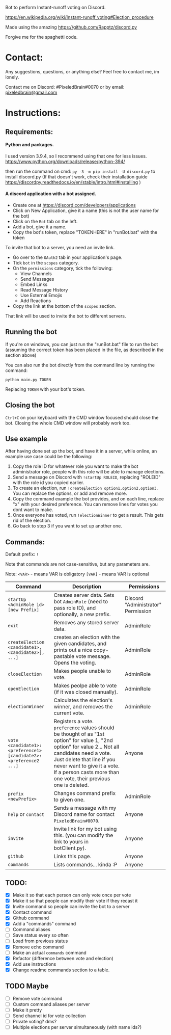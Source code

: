 Bot to perform Instant-runoff voting on Discord.

https://en.wikipedia.org/wiki/Instant-runoff_voting#Election_procedure

Made using the amazing https://github.com/Rapptz/discord.py

Forgive me for the spaghetti code.

# Contact:

Any suggestions, questions, or anything else? Feel free to contact me, im lonely.

Contact me on Discord: #PixeledBrain#0070 or by email: pixeledbrain@gmail.com

# Instructions:

## Requirements:

#### Python and packages.

I used version 3.9.4, so I recommend using that one for less issues.
https://www.python.org/downloads/release/python-394/

then run the command on cmd:
`py -3 -m pip install -U discord.py`
to install discord.py
(If that doesn't work, check their installation guide https://discordpy.readthedocs.io/en/stable/intro.html#installing )


#### A discord application with a bot assigned.
* Create one at https://discord.com/developers/applications
* Click on New Application, give it a name (this is not the user name for the bot)
* Click on the `Bot` tab on the left.
* Add a bot, give it a name.
* Copy the bot's token, replace "TOKENHERE" in "runBot.bat" with the token

To invite that bot to a server, you need an invite link. 
* Go over to the `OAuth2` tab in your application's page.
* Tick `bot` in the `scopes` category.
* On the `permissions` category, tick the following:
	* View Channels
	* Send Messages
	* Embed Links
	* Read Message History
	* Use External Emojis
	* Add Reactions
* Copy the link at the bottom of the `scopes` section.

That link will be used to invite the bot to different servers.

## Running the bot

If you're on windows, you can just run the "runBot.bat" file to run the bot (assuming the correct token has been placed in the file, as described in the section above)

You can also run the bot directly from the command line by running the command:

`python main.py TOKEN`

Replacing `TOKEN` with your bot's token.

## Closing the bot

`Ctrl+C` on your keyboard with the CMD window focused should close the bot. Closing the whole CMD window will probably work too.

## Use example

After having done set up the bot, and have it in a server, while online, an example use case could be the following:

1. Copy the role ID for whatever role you want to make the bot administrator role, people with this role will be able to manage elections.
2. Send a message on Discord with `!startUp ROLEID`, replacing "ROLEID" with the role id you copied earlier.
3. To create an election, run `!createElection option1,option2,option3`. You can replace the options, or add and remove more.
4. Copy the command example the bot provides, and on each line, replace "x" with your desired preference. You can remove lines for votes you dont want to make.
5. Once everyone has voted, run `!electionWinner` to get a result. This gets rid of the election. 
6. Go back to step 3 if you want to set up another one.

## Commands:

Default prefix: `!`

Note that commands are not case-sensitive, but any parameters are.

Note:
`<VAR>` - means VAR is obligatory
`[VAR]` -  means VAR is optional

Command | Description | Permissions
------------ | ------------- | -------------
`startUp <AdminRole id> [new Prefix]` | Creates server data. Sets bot `AdminRole` (need to pass role ID), and optionally, a new prefix. | Discord "Administrator" Permission
`exit` | Removes any stored server data. | AdminRole
`createElection <candidate1>,<candidate2>[, ...]` | creates an election with the given candidates, and prints out a nice copy-pastable vote message. Opens the voting. | AdminRole
`closeElection` |  Makes people unable to vote. | AdminRole
`openElection` | Makes peolpe able to vote (if it was closed manually). | AdminRole
`electionWinner` | Calculates the election's winner, and removes the current vote. | AdminRole
`vote <candidate1>:<preference1> [candidate2>:<preference2 ...]` | Registers a vote. `preference` values should be thought of as "1st option" for value 1, "2nd option" for value 2... Not all candidates need a vote. Just delete that line if you never want to give it a vote. If a person casts more than one vote, their previous one is deleted. | Anyone
`prefix <newPrefix>` | Changes command prefix to given one. | AdminRole
`help` or `contact` | Sends a message with my Discord name for contact `PixeledBrain#0070`. | Anyone
`invite` | Invite link for my bot using this. (you can modify the link to yours in botClient.py). | Anyone
`github` | Links this page. | Anyone
`commands` | Lists commands... kinda :P | Anyone


## TODO:
- [X] Make it so that each person can only vote once per vote
- [X] Make it so that people can modify their vote if they recast it
- [X] Invite command so people can invite the bot to a server
- [X] Contact command
- [X] Github command
- [X] Add a "commands" command
- [ ] Command aliases
- [ ] Save status every so often
- [ ] Load from previous status
- [X] Remove echo command
- [ ] Make an actual `commands` command
- [X] Refactor (difference between vote and election)
- [X] Add use instructions
- [X] Change readme commands section to a table.

## TODO Maybe
- [ ] Remove vote command
- [ ] Custom command aliases per server
- [ ] Make it pretty
- [ ] Send channel id for vote collection
- [ ] Private voting? dms?
- [ ] Multiple elections per server simultaneously (with name ids?)